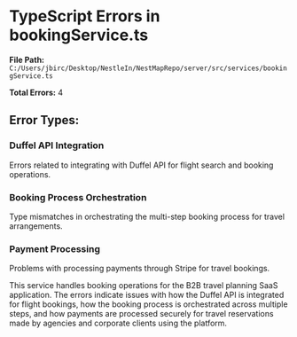 # TypeScript Errors in bookingService.ts

**File Path:** `C:/Users/jbirc/Desktop/NestleIn/NestMapRepo/server/src/services/bookingService.ts`

**Total Errors:** 4

## Error Types:

### Duffel API Integration
Errors related to integrating with Duffel API for flight search and booking operations.

### Booking Process Orchestration
Type mismatches in orchestrating the multi-step booking process for travel arrangements.

### Payment Processing
Problems with processing payments through Stripe for travel bookings.

This service handles booking operations for the B2B travel planning SaaS application. The errors indicate issues with how the Duffel API is integrated for flight bookings, how the booking process is orchestrated across multiple steps, and how payments are processed securely for travel reservations made by agencies and corporate clients using the platform.
